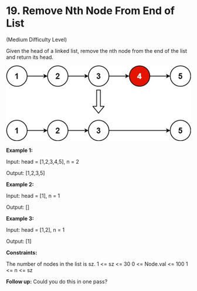 # 19. Remove Nth Node From End of List

(Medium Difficulty Level)

Given the head of a linked list, remove the nth node from the end of the list and return its head.

![image of problem 19](src/remove_ex1.jpg)

**Example 1:**

Input: head = [1,2,3,4,5], n = 2

Output: [1,2,3,5]

**Example 2:**

Input: head = [1], n = 1

Output: []

**Example 3:**

Input: head = [1,2], n = 1

Output: [1]
 

**Constraints:**

The number of nodes in the list is sz.
1 <= sz <= 30
0 <= Node.val <= 100
1 <= n <= sz
 
**Follow up:** Could you do this in one pass?
